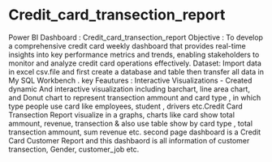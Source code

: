 # Credit_card_transection_report
Power BI Dashboard : Credit_card_transection_report
Objective : To develop a comprehensive credit card weekly dashboard that provides real-time insights into key performance metrics and trends, enabling stakeholders to monitor and analyze credit card operations effectively.
Dataset: Import data in excel csv.file and first create a database and table then  transfer all data in My SQL Workbench .
key Feautures : Interactive Visualizations - Created dynamic And interactive visualization including barchart, line area chart, and Donut chart to represent transection ammount and card type , in which type people use card like employees, student , drivers etc.Credit Card Transection Report visualize in a graphs, charts like card show total ammount, revenue, transection & also use table  show by card type ,  total transection ammount, sum revenue etc. second page dashboard is a Credit Card Customer Report and this dashbaord is all information of customer transection, Gender, customer_job etc.

